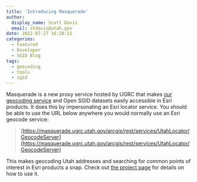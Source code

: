 ```yaml
---
title: 'Introducing Masquerade'
author:
  display_name: Scott Davis
  email: stdavis@utah.gov
date: 2022-07-27 16:20:21
categories:
  - Featured
  - Developer
  - SGID Blog
tags:
  - geocoding
  - tools
  - sgid
---
```


Masquerade is a new proxy service hosted by UGRC that makes [our geocoding service](https://api.mapserv.utah.gov/) and Open SGID datasets easily accessible in Esri products. It does this by impersonating an Esri locator service. You should be able to use the URL below anywhere you would normally use an Esri geocode service:

> [https://masquerade.ugrc.utah.gov/arcgis/rest/services/UtahLocator/GeocodeServer](https://masquerade.ugrc.utah.gov/arcgis/rest/services/UtahLocator/GeocodeServer)

This makes geocoding Utah addresses and searching for common points of interest in Esri products a snap. Check out [the project page](https://github.com/agrc/masquerade#readme) for details on how to use it.
